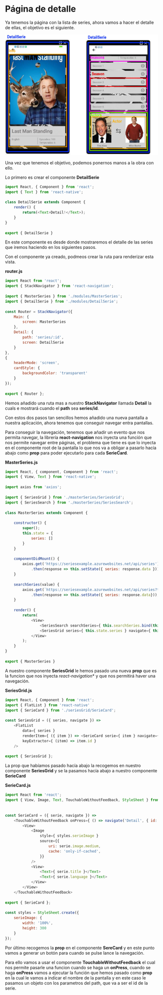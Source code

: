 # Página de detalle

Ya tenemos la página con la lista de series, ahora vamos a hacer el detalle de ellas, el objetivo es el siguiente.

![Página de detalle](../images/8.detail-page/detailPage.jpg)

Una vez que tenemos el objetivo, podemos ponernos manos a la obra con ello.

Lo primero es crear el componente **DetailSerie**

```javascript
import React, { Component } from 'react';
import { Text } from 'react-native';

class DetailSerie extends Component {
    render() {
        return(<Text>Detail!</Text>);
    }
}

export { DetailSerie }
```

En este componente es desde donde mostraremos el detalle de las series que iremos haciendo en los siguientes pasos.

Con el componente ya creado, podmeos crear la ruta para renderizar esta vista.

**router.js**

```javascript
import React from 'react';
import { StackNavigator } from 'react-navigation';

import { MasterSeries } from './modules/MasterSeries';
import { DetailSerie } from './modules/DetailSerie';

const Router = StackNavigator({
    Main: {
        screen: MasterSeries
    },
    Detail: {
        path: 'series/:id',
        screen: DetailSerie
    }
},
{
    headerMode: 'screen', 
    cardStyle: {
        backgroundColor: 'transparent'
    }
});

export { Router };
```

Hemos añadido una ruta mas a nuestro **StackNavigator** llamada **Detail** la cuals e mostrará cuando el **path** sea **series/id**.

Con estos dos pasos tan sencillos hemos añadido una nueva pantalla a nuestra aplicación, ahora tenemos que conseguir navegar entra pantallas.

Para conseguir la navegación, tenemos que añadir un evento que nos permita navegar, la librería **react-navigation** nos inyecta una función que nos permite navegar entre páginas, el problema que tiene es que lo inyecta en el componente root de la pantalla lo que nos va a obligar a pasarlo hacía abajo como **prop** para poder ejecutarlo para cada **SerieCard**.

**MasterSeries.js**

```javascript
import React, { component, Component } from 'react';
import { View, Text } from 'react-native';

import axios from 'axios';

import { SeriesGrid } from './masterSeries/SeriesGrid';
import { SeriesSearch } from './masterSeries/SeriesSearch';

class MasterSeries extends Component {

    constructor() {
        super();
        this.state = {
            series: []
        }
    }

    componentDidMount() {
        axios.get('https://seriesexample.azurewebsites.net/api/series')
            .then(response => this.setState({ series: response.data }));
    }

    searchSeries(value) {
        axios.get(`https://seriesexample.azurewebsites.net/api/series?title=${value}`)
            .then(response => this.setState({ series: response.data}));
    }

    render() {
        return(
            <View>
                <SeriesSearch searchSeries={ this.searchSeries.bind(this) }/>
                <SeriesGrid series={ this.state.series } navigate={ this.props.navigation.navigate } />
            </View>
        );
    }
}

export { MasterSeries }
```

A nuestro componente **SeriesGrid** le hemos pasado una nueva **prop** que es la funcion que nos inyecta *react-navigation** y que nos permitirá haver una navegación.

**SeriesGrid.js**

```javascript
import React, { Component } from 'react';
import { FlatList } from 'react-native'
import { SerieCard } from './seriesGrid/SerieCard';

const SeriesGrid = ({ series, navigate }) =>
    <FlatList 
        data={ series }
        renderItem={ ({ item }) => <SerieCard serie={ item } navigate={ navigate }/> }
        keyExtractor={ (item) => item.id }
    />

export { SeriesGrid };
```

La prop que habíamos pasado hacía abajo la recogemos en nuestro componente **SeriesGrid** y se la pasamos hacía abajo a nuestro componente **SerieCard**

**SerieCard.js**

```javascript
import React from 'react';
import { View, Image, Text, TouchableWithoutFeedback, StyleSheet } from 'react-native';


const SerieCard = ({ serie, navigate }) =>
    <TouchableWithoutFeedback onPress={ () => navigate('Detail', { id: serie.id }) }>
        <View>
            <Image 
                style={ styles.serieImage }
                source={{
                    uri: serie.image.medium,
                    cache: 'only-if-cached',
                }}
            />
            <View>
                <Text>{ serie.title }</Text>
                <Text>{ serie.language }</Text>
            </View>
        </View>
    </TouchableWithoutFeedback> 

export { SerieCard };

const styles = StyleSheet.create({
    serieImage: {
        width: '100%', 
        height: 300
    }
});
```

Por último recogemos la **prop** en el componente **SereCard** y en este punto vamos a generar un botón para cuando se pulse lance la navegación.

Para ello vamos a usar el componente **TouchableWithoutFeedback** el cual nos permite pasarle una funcion cuando se haga un **onPress**, cuando se haga **onPress** vamos a ejecutar la función que hemos pasado como **prop** en la cual le vamos a indicar el nombre de la pantalla y en este caso le pasamos un objeto con los parametros del path, que va a ser el id de la serie.